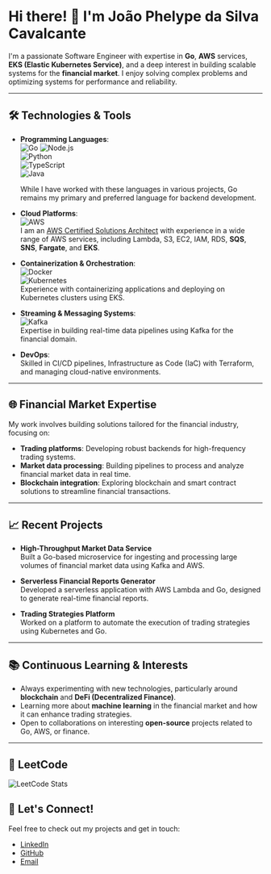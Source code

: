 # Hi there! 👋 I'm João Phelype da Silva Cavalcante

I'm a passionate Software Engineer with expertise in **Go**, **AWS** services, **EKS (Elastic Kubernetes Service)**, and a deep interest in building scalable systems for the **financial market**. I enjoy solving complex problems and optimizing systems for performance and reliability.

---

## 🛠️ Technologies & Tools

- **Programming Languages**:  
  ![Go](https://img.shields.io/badge/-Go-00ADD8?style=flat&logo=go&logoColor=white)
  ![Node.js](https://img.shields.io/badge/-Node.js-339933?style=flat&logo=node.js&logoColor=white)  
  ![Python](https://img.shields.io/badge/-Python-3776AB?style=flat&logo=python&logoColor=white)  
  ![TypeScript](https://img.shields.io/badge/-TypeScript-3178C6?style=flat&logo=typescript&logoColor=white)  
  ![Java](https://img.shields.io/badge/-Java-007396?style=flat&logo=java&logoColor=white)
    
  While I have worked with these languages in various projects, Go remains my primary and preferred language for backend development.

- **Cloud Platforms**:  
  ![AWS](https://img.shields.io/badge/-AWS-232F3E?style=flat&logo=amazon-aws&logoColor=white)  
  I am an [AWS Certified Solutions Architect](https://www.credly.com/badges/2ba534f3-6665-4bff-af87-f4b2a19ddeaf/linked_in_profile) with experience in a wide range of AWS services, including Lambda, S3, EC2, IAM, RDS, **SQS**, **SNS**, **Fargate**, and **EKS**.

- **Containerization & Orchestration**:  
  ![Docker](https://img.shields.io/badge/-Docker-2496ED?style=flat&logo=docker&logoColor=white)  
  ![Kubernetes](https://img.shields.io/badge/-Kubernetes-326CE5?style=flat&logo=kubernetes&logoColor=white)  
  Experience with containerizing applications and deploying on Kubernetes clusters using EKS.

- **Streaming & Messaging Systems**:  
  ![Kafka](https://img.shields.io/badge/-Kafka-231F20?style=flat&logo=apache-kafka&logoColor=white)  
  Expertise in building real-time data pipelines using Kafka for the financial domain.

- **DevOps**:  
  Skilled in CI/CD pipelines, Infrastructure as Code (IaC) with Terraform, and managing cloud-native environments.

---

## 🌐 Financial Market Expertise

My work involves building solutions tailored for the financial industry, focusing on:

- **Trading platforms**: Developing robust backends for high-frequency trading systems.
- **Market data processing**: Building pipelines to process and analyze financial market data in real time.
- **Blockchain integration**: Exploring blockchain and smart contract solutions to streamline financial transactions.

---

## 📈 Recent Projects

- **High-Throughput Market Data Service**  
  Built a Go-based microservice for ingesting and processing large volumes of financial market data using Kafka and AWS.

- **Serverless Financial Reports Generator**  
  Developed a serverless application with AWS Lambda and Go, designed to generate real-time financial reports.

- **Trading Strategies Platform**  
  Worked on a platform to automate the execution of trading strategies using Kubernetes and Go.

---

## 📚 Continuous Learning & Interests

- Always experimenting with new technologies, particularly around **blockchain** and **DeFi (Decentralized Finance)**.
- Learning more about **machine learning** in the financial market and how it can enhance trading strategies.
- Open to collaborations on interesting **open-source** projects related to Go, AWS, or finance.

---

## 🧩 LeetCode
![LeetCode Stats](https://leetcard.jacoblin.cool/phelypecavalcante?theme=radical&font=Red%20Hat%20Display&ext=heatmap)

## 🤝 Let's Connect!

Feel free to check out my projects and get in touch:

- [LinkedIn](https://www.linkedin.com/in/your-profile/)
- [GitHub](https://github.com/your-username)
- [Email](mailto:your-email@example.com)
